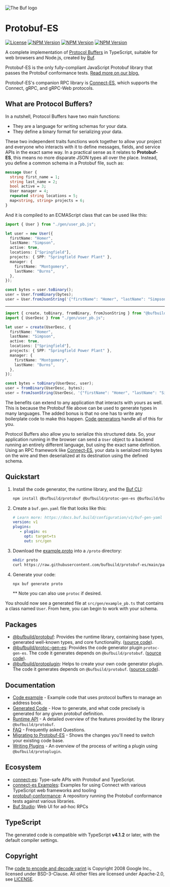 ![The Buf logo](./.github/buf-logo.svg)

# Protobuf-ES

[![License](https://img.shields.io/github/license/bufbuild/protobuf-es?color=blue)](./LICENSE) [![NPM Version](https://img.shields.io/npm/v/@bufbuild/protobuf/latest?color=green&label=%40bufbuild%2Fprotobuf)](https://www.npmjs.com/package/@bufbuild/protobuf) [![NPM Version](https://img.shields.io/npm/v/@bufbuild/protoplugin/latest?color=green&label=%40bufbuild%2Fprotoplugin)](https://www.npmjs.com/package/@bufbuild/protoplugin) [![NPM Version](https://img.shields.io/npm/v/@bufbuild/protoc-gen-es/latest?color=green&label=%40bufbuild%2Fprotoc-gen-es)](https://www.npmjs.com/package/@bufbuild/protoc-gen-es)

A complete implementation of [Protocol Buffers](https://developers.google.com/protocol-buffers) in TypeScript,
suitable for web browsers and Node.js, created by [Buf](https://buf.build).

Protobuf-ES is the only fully-compliant JavaScript Protobuf library that passes the
Protobuf conformance tests. [Read more on our blog.](https://buf.build/blog/protobuf-conformance)

Protobuf-ES's companion RPC library is [Connect-ES](https://github.com/connectrpc/connect-es),
which supports the Connect, gRPC, and gRPC-Web protocols.

## What are Protocol Buffers?

In a nutshell, Protocol Buffers have two main functions:

- They are a language for writing schemas for your data.
- They define a binary format for serializing your data.

These two independent traits functions work together to allow your project and everyone who interacts with it to define messages, fields, and service APIs in the exact same way.   In a practical sense as it relates to **Protobuf-ES**, this means no more disparate JSON types all over the place.  Instead, you define a common schema in a Protobuf file, such as:

```proto
message User {
  string first_name = 1;
  string last_name = 2;
  bool active = 3;
  User manager = 4;
  repeated string locations = 5;
  map<string, string> projects = 6;
}
```

And it is compiled to an ECMAScript class that can be used like this:

```typescript
import { User } from "./gen/user_pb.js";

let user = new User({
  firstName: "Homer",
  lastName: "Simpson",
  active: true,
  locations: ["Springfield"],
  projects: { SPP: "Springfield Power Plant" },
  manager: {
    firstName: "Montgomery",
    lastName: "Burns",
  },
});

const bytes = user.toBinary();
user = User.fromBinary(bytes);
user = User.fromJsonString('{"firstName": "Homer", "lastName": "Simpson"}');
```

---

```typescript
import { create, toBinary, fromBinary, fromJsonString } from "@bufbuild/protobuf";
import { UserDesc } from "./gen/user_pb.js";

let user = create(UserDesc, {
  firstName: "Homer",
  lastName: "Simpson",
  active: true,
  locations: ["Springfield"],
  projects: { SPP: "Springfield Power Plant" },
  manager: {
    firstName: "Montgomery",
    lastName: "Burns",
  },
});

const bytes = toBinary(UserDesc, user);
user = fromBinary(UserDesc, bytes);
user = fromJsonString(UserDesc, '{"firstName": "Homer", "lastName": "Simpson"}');
```


The benefits can extend to any application that interacts with yours as well.  This is because the Protobuf file above can be used to generate types in many languages.  The added bonus is that no one has to write any boilerplate code to make this happen.  [Code generators](https://www.npmjs.com/package/@bufbuild/protoc-gen-es) handle all of this for you.

Protocol Buffers also allow you to serialize this structured data.  So, your application running in the browser can send a `User` object to a backend running an entirely different language, but using the exact same definition.  Using an RPC framework like [Connect-ES](https://github.com/connectrpc/connect-es), your data is serialized into bytes on the wire and then deserialized at its destination using the defined schema.

## Quickstart

1. Install the code generator, the runtime library, and the [Buf CLI](https://docs.buf.build/build/usage):

   ```bash
   npm install @bufbuild/protobuf @bufbuild/protoc-gen-es @bufbuild/buf
   ```

2. Create a `buf.gen.yaml` file that looks like this:

   ```yaml
   # Learn more: https://docs.buf.build/configuration/v1/buf-gen-yaml
   version: v1
   plugins:
      - plugin: es
        opt: target=ts
        out: src/gen
   ```

3. Download the [example.proto](https://github.com/bufbuild/protobuf-es/blob/main/packages/protobuf-test/extra/example.proto) into a `/proto` directory:

   ```bash
   mkdir proto
   curl https://raw.githubusercontent.com/bufbuild/protobuf-es/main/packages/protobuf-test/extra/example.proto > proto/example.proto
   ```

4. Generate your code:

   ```bash
   npx buf generate proto
   ```

   ** Note you can also use `protoc` if desired.

You should now see a generated file at `src/gen/example_pb.ts` that contains a class named `User`.  From here, you can begin to work with your schema.

## Packages

- [@bufbuild/protobuf](https://www.npmjs.com/package/@bufbuild/protobuf):
  Provides the runtime library, containing base types, generated well-known types, and core functionality. ([source code](packages/protobuf)).
- [@bufbuild/protoc-gen-es](https://www.npmjs.com/package/@bufbuild/protoc-gen-es):
  Provides the code generator plugin `protoc-gen-es`.  The code it generates depends on `@bufbuild/protobuf`. ([source code](packages/protoc-gen-es)).
- [@bufbuild/protoplugin](https://www.npmjs.com/package/@bufbuild/protoplugin):
  Helps to create your own code generator plugin.  The code it generates depends on `@bufbuild/protobuf`. ([source code](packages/protoplugin)).

## Documentation

* [Code example](packages/protobuf-example) - Example code that uses protocol buffers to manage an address book.
* [Generated Code](docs/generated_code.md) - How to generate, and what code precisely is generated for any given protobuf definition.
* [Runtime API](docs/runtime_api.md) - A detailed overview of the features provided by the library `@bufbuild/protobuf`.
* [FAQ](docs/faq.md) - Frequently asked Questions.
* [Migrating to Protobuf-ES](docs/migrating.md) - Shows the changes you'll need to switch your existing code base.
* [Writing Plugins](docs/writing_plugins.md) - An overview of the process of writing a plugin using `@bufbuild/protoplugin`.

## Ecosystem

* [connect-es](https://github.com/connectrpc/connect-es):
  Type-safe APIs with Protobuf and TypeScript.
* [connect-es Examples](https://github.com/connectrpc/examples-es):
  Examples for using Connect with various TypeScript web frameworks and tooling
* [protobuf-conformance](https://github.com/bufbuild/protobuf-conformance):
  A repository running the Protobuf conformance tests against various libraries.
* [Buf Studio](https://buf.build/studio): Web UI for ad-hoc RPCs


## TypeScript

The generated code is compatible with TypeScript **v4.1.2** or later, with the default compiler settings.


## Copyright

The [code to encode and decode varint](packages/protobuf/src/wire/varint.ts) is Copyright 2008 Google Inc., licensed
under BSD-3-Clause.
All other files are licensed under Apache-2.0, see [LICENSE](LICENSE).
